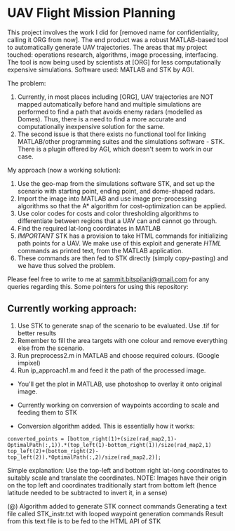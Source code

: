 # UAV Flight Mission Planning

This project involves the work I did for [removed name for confidentiality, calling it ORG from now]. The end product was a robust MATLAB-based tool to automatically generate UAV trajectories. The areas that my project touched: operations research, algorithms, image processing, interfacing. The tool is now being used by scientists at [ORG] for less computationally expensive simulations. Software used: MATLAB and STK by AGI.
 
The problem: 
  1. Currently, in most places including [ORG], UAV trajectories are NOT mapped automatically before hand and multiple simulations are performed to find a path that avoids enemy radars (modelled as Domes). Thus, there is a need to find a more accurate and computationally inexpensive solution for the same.
  2. The second issue is that there exists no functional tool for linking MATLAB/other programming suites and the simulations software - STK. There is a plugin offered by AGI, which doesn't seem to work in our case. 

My approach (now a working solution):
  1. Use the geo-map from the simulations software STK, and set up the scenario with starting point, ending point, and dome-shaped radars.
  2. Import the image into MATLAB and use image pre-processing algorithms so that the A* algorithm for cost-optimization can be applied.
  3. Use color codes for costs and color thresholding algorithms to differentiate between regions that a UAV can and cannot go through.
  4. Find the required lat-long coordinates in MATLAB
  5. *IMPORTANT* STK has a provision to take HTML commands for initializing path points for a UAV. We make use of this exploit and generate *HTML* commands as printed text, from the MATLAB application.
  6. These commands are then fed to STK directly (simply copy-pasting) and we have thus solved the problem.

Please feel free to write to me at sammit.bitspilani@gmail.com for any queries regarding this.
Some pointers for using this repository:

## Currently working approach:
  1. Use STK to generate snap of the scenario to be evaluated. Use .tif for better results
  2. Remember to fill the area targets with one colour and remove everything else from the scenario.
  2. Run preprocess2.m in MATLAB and choose required colours. (Google impixel)
  3. Run ip_approach1.m and feed it the path of the processed image.
  
* You'll get the plot in MATLAB, use photoshop to overlay it onto original image.

* Currently working on conversion of waypoints according to scale and feeding them to STK

* Conversion algorithm added. This is essentially how it works:

```converted_points = [bottom_right(1)+(size(rad_map2,1)-OptimalPath(:,1)).*(top_left(1)-bottom_right(1))/size(rad_map2,1) top_left(2)+(bottom_right(2)-top_left(2)).*OptimalPath(:,2)/size(rad_map2,2)];```

Simple explanation: Use the top-left and bottom right lat-long coordinates to suitably scale and translate the coordinates. 
NOTE: Images have their origin on the top left and coordinates traditionally start from bottom left (hence latitude needed to be subtracted to invert it, in a sense)

(@) Algorithm added to generate STK connect commands
Generating a text file called STK_instr.txt with looped waypoint generation commands
Result from this text file is to be fed to the HTML API of STK
